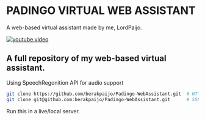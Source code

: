 # PADINGO VIRTUAL WEB ASSISTANT
  A web-based virtual assistant made by me, LordPaijo.

  [![youtube video](https://img.youtube.com/vi/eeAdXy7NGGU/0.jpg)](https://www.youtube.com/watch?v=eeAdXy7NGGU)

  ## A full repository of my web-based virtual assistant.
  Using SpeechRegonition API for audio support

  ```bash
  git clone https://github.com/berakpaijo/Padingo-WebAssistant.git  # HTTP
  git clone git@github.com:berakpaijo/Padingo-WebAssistant.git      # SSH
  ```

  Run this in a live/local server.
